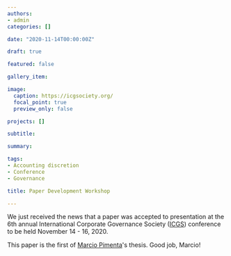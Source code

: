 ```yaml
---
authors:
- admin
categories: []

date: "2020-11-14T00:00:00Z"

draft: true

featured: false

gallery_item:

image:
  caption: https://icgsociety.org/
  focal_point: true
  preview_only: false

projects: []

subtitle: 

summary: 

tags:
- Accounting discretion
- Conference
- Governance

title: Paper Development Workshop

---
```


We just received the news that a paper was accepted to presentation at the 6th annual International Corporate Governance Society ([ICGS](https://icgsociety.org/)) conference to be held November 14 - 16, 2020.

This paper is the first of [Marcio Pimenta](http://lattes.cnpq.br/1670868214172308)'s thesis. Good job, Marcio!

